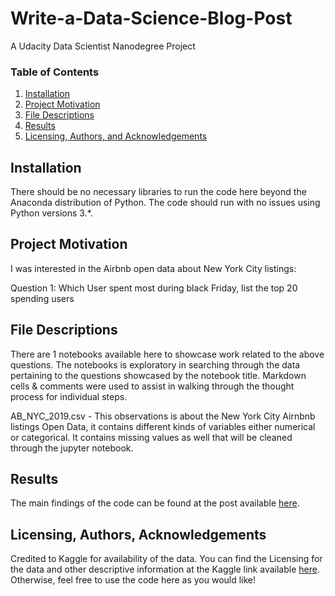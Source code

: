 # Write-a-Data-Science-Blog-Post
A Udacity Data Scientist Nanodegree Project

### Table of Contents

1. [Installation](#installation)
2. [Project Motivation](#motivation)
3. [File Descriptions](#files)
4. [Results](#results)
5. [Licensing, Authors, and Acknowledgements](#licensing)

## Installation <a name="installation"></a>

There should be no necessary libraries to run the code here beyond the Anaconda distribution of Python.  The code should run with no issues using Python versions 3.*.

## Project Motivation<a name="motivation"></a>

I was interested in the Airbnb open data about New York City listings:

Question 1: Which User spent most during black Friday, list the top 20 spending users


## File Descriptions <a name="files"></a>

There are 1 notebooks available here to showcase work related to the above questions. The notebooks is exploratory in searching through the data pertaining to the questions showcased by the notebook title. Markdown cells & comments were used to assist in walking through the thought process for individual steps.

AB_NYC_2019.csv      - This observations is about the  New York City Airnbnb listings Open Data, it contains different kinds of variables either numerical or categorical. It contains missing values as well that will be cleaned through the jupyter notebook.

## Results<a name="results"></a>

The main findings of the code can be found at the post available [here]().

## Licensing, Authors, Acknowledgements<a name="licensing"></a>

Credited to Kaggle for availability of the data. You can find the Licensing for the data and other descriptive information at the Kaggle link available [here](https://www.kaggle.com/dgomonov/new-york-city-airbnb-open-data/data?select=AB_NYC_2019.csv). Otherwise, feel free to use the code here as you would like! 
